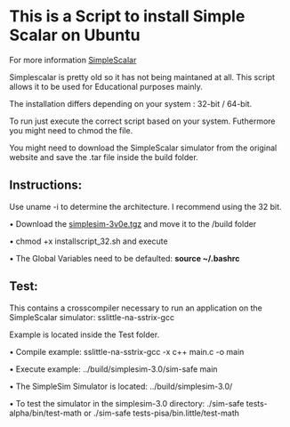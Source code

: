 # This is a Script to install Simple Scalar on Ubuntu

For more information [SimpleScalar](http://www.simplescalar.com/) 

Simplescalar is pretty old so it has not being maintaned at all. This script allows it to be used for Educational purposes mainly.

The installation differs depending on your system : 32-bit / 64-bit.

To run just execute the correct script based on your system. Futhermore you might need to chmod the file. 

You might need to download the SimpleScalar simulator from the original website and save the .tar file inside the build folder.

## Instructions:

Use uname -i to determine the architecture.
I recommend using the 32 bit.

• Download the [simplesim-3v0e.tgz](http://www.simplescalar.com/agreement.php3?simplesim-3v0e.tgz) and move it to the /build folder
 
• chmod +x installscript_32.sh and execute
 
• The Global Variables need to be defaulted: **source ~/.bashrc**

## Test:

This contains a crosscompiler necessary to run an application on the SimpleScalar simulator: sslittle-na-sstrix-gcc

Example is located inside the Test folder.

• Compile example: sslittle-na-sstrix-gcc -x c++ main.c -o main

• Execute example: ../build/simplesim-3.0/sim-safe main

• The SimpleSim Simulator is located: ../build/simplesim-3.0/

• To test the simulator in the simplesim-3.0 directory: ./sim-safe tests-alpha/bin/test-math or ./sim-safe tests-pisa/bin.little/test-math
